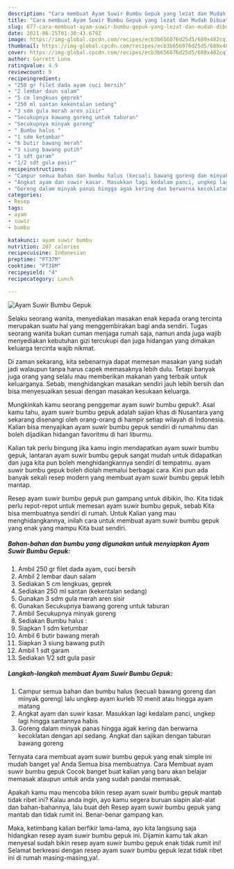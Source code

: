 ```yaml
---
description: "Cara membuat Ayam Suwir Bumbu Gepuk yang lezat dan Mudah Dibuat"
title: "Cara membuat Ayam Suwir Bumbu Gepuk yang lezat dan Mudah Dibuat"
slug: 677-cara-membuat-ayam-suwir-bumbu-gepuk-yang-lezat-dan-mudah-dibuat
date: 2021-06-25T01:30:43.679Z
image: https://img-global.cpcdn.com/recipes/ecb3b656076d25d5/680x482cq70/ayam-suwir-bumbu-gepuk-foto-resep-utama.jpg
thumbnail: https://img-global.cpcdn.com/recipes/ecb3b656076d25d5/680x482cq70/ayam-suwir-bumbu-gepuk-foto-resep-utama.jpg
cover: https://img-global.cpcdn.com/recipes/ecb3b656076d25d5/680x482cq70/ayam-suwir-bumbu-gepuk-foto-resep-utama.jpg
author: Garrett Luna
ratingvalue: 4.9
reviewcount: 9
recipeingredient:
- "250 gr filet dada ayam cuci bersih"
- "2 lembar daun salam"
- "5 cm lengkuas geprek"
- "250 ml santan kekentalan sedang"
- "3 sdm gula merah aren sisir"
- "Secukupnya bawang goreng untuk taburan"
- "Secukupnya minyak goreng"
- " Bumbu halus "
- "1 sdm ketumbar"
- "6 butir bawang merah"
- "3 siung bawang putih"
- "1 sdt garam"
- "1/2 sdt gula pasir"
recipeinstructions:
- "Campur semua bahan dan bumbu halus (kecuali bawang goreng dan minyak goreng) lalu ungkep ayam kurleb 10 menit atau hingga ayam matang"
- "Angkat ayam dan suwir kasar. Masukkan lagi kedalam panci, ungkep lagi hingga santannya habis"
- "Goreng dalam minyak panas hingga agak kering dan berwarna kecoklatan dengan api sedang. Angkat dan sajikan dengan taburan bawang goreng"
categories:
- Resep
tags:
- ayam
- suwir
- bumbu

katakunci: ayam suwir bumbu 
nutrition: 207 calories
recipecuisine: Indonesian
preptime: "PT37M"
cooktime: "PT38M"
recipeyield: "4"
recipecategory: Lunch

---
```



![Ayam Suwir Bumbu Gepuk](https://img-global.cpcdn.com/recipes/ecb3b656076d25d5/680x482cq70/ayam-suwir-bumbu-gepuk-foto-resep-utama.jpg)

Selaku seorang wanita, menyediakan masakan enak kepada orang tercinta merupakan suatu hal yang menggembirakan bagi anda sendiri. Tugas seorang  wanita bukan cuman menjaga rumah saja, namun anda juga wajib menyediakan kebutuhan gizi tercukupi dan juga hidangan yang dimakan keluarga tercinta wajib nikmat.

Di zaman  sekarang, kita sebenarnya dapat memesan masakan yang sudah jadi walaupun tanpa harus capek memasaknya lebih dulu. Tetapi banyak juga orang yang selalu mau memberikan makanan yang terbaik untuk keluarganya. Sebab, menghidangkan masakan sendiri jauh lebih bersih dan bisa menyesuaikan sesuai dengan masakan kesukaan keluarga. 



Mungkinkah kamu seorang penggemar ayam suwir bumbu gepuk?. Asal kamu tahu, ayam suwir bumbu gepuk adalah sajian khas di Nusantara yang sekarang disenangi oleh orang-orang di hampir setiap wilayah di Indonesia. Kalian bisa menyajikan ayam suwir bumbu gepuk sendiri di rumahmu dan boleh dijadikan hidangan favoritmu di hari liburmu.

Kalian tak perlu bingung jika kamu ingin mendapatkan ayam suwir bumbu gepuk, lantaran ayam suwir bumbu gepuk sangat mudah untuk didapatkan dan juga kita pun boleh menghidangkannya sendiri di tempatmu. ayam suwir bumbu gepuk boleh diolah memalui berbagai cara. Kini pun ada banyak sekali resep modern yang membuat ayam suwir bumbu gepuk lebih mantap.

Resep ayam suwir bumbu gepuk pun gampang untuk dibikin, lho. Kita tidak perlu repot-repot untuk memesan ayam suwir bumbu gepuk, sebab Kita bisa membuatnya sendiri di rumah. Untuk Kalian yang mau menghidangkannya, inilah cara untuk membuat ayam suwir bumbu gepuk yang enak yang mampu Kita buat sendiri.

<!--inarticleads1-->

##### Bahan-bahan dan bumbu yang digunakan untuk menyiapkan Ayam Suwir Bumbu Gepuk:

1. Ambil 250 gr filet dada ayam, cuci bersih
1. Ambil 2 lembar daun salam
1. Sediakan 5 cm lengkuas, geprek
1. Sediakan 250 ml santan (kekentalan sedang)
1. Gunakan 3 sdm gula merah aren sisir
1. Gunakan Secukupnya bawang goreng untuk taburan
1. Ambil Secukupnya minyak goreng
1. Sediakan  Bumbu halus :
1. Siapkan 1 sdm ketumbar
1. Ambil 6 butir bawang merah
1. Siapkan 3 siung bawang putih
1. Ambil 1 sdt garam
1. Sediakan 1/2 sdt gula pasir




<!--inarticleads2-->

##### Langkah-langkah membuat Ayam Suwir Bumbu Gepuk:

1. Campur semua bahan dan bumbu halus (kecuali bawang goreng dan minyak goreng) lalu ungkep ayam kurleb 10 menit atau hingga ayam matang
1. Angkat ayam dan suwir kasar. Masukkan lagi kedalam panci, ungkep lagi hingga santannya habis
1. Goreng dalam minyak panas hingga agak kering dan berwarna kecoklatan dengan api sedang. Angkat dan sajikan dengan taburan bawang goreng




Ternyata cara membuat ayam suwir bumbu gepuk yang enak simple ini mudah banget ya! Anda Semua bisa membuatnya. Cara Membuat ayam suwir bumbu gepuk Cocok banget buat kalian yang baru akan belajar memasak ataupun untuk anda yang sudah pandai memasak.

Apakah kamu mau mencoba bikin resep ayam suwir bumbu gepuk mantab tidak ribet ini? Kalau anda ingin, ayo kamu segera buruan siapin alat-alat dan bahan-bahannya, lalu buat deh Resep ayam suwir bumbu gepuk yang mantab dan tidak rumit ini. Benar-benar gampang kan. 

Maka, ketimbang kalian berfikir lama-lama, ayo kita langsung saja hidangkan resep ayam suwir bumbu gepuk ini. Dijamin kamu tak akan menyesal sudah bikin resep ayam suwir bumbu gepuk enak tidak rumit ini! Selamat berkreasi dengan resep ayam suwir bumbu gepuk lezat tidak ribet ini di rumah masing-masing,ya!.

